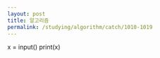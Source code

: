 ```yaml
---
layout: post
title: 알고리즘
permalink: /studying/algorithm/catch/1010-1019
---
```


x = input()
print(x)
